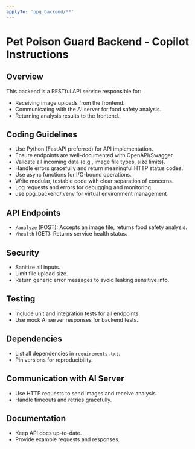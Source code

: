 ```yaml
---
applyTo: 'ppg_backend/**'
---
```

# Pet Poison Guard Backend - Copilot Instructions

## Overview
This backend is a RESTful API service responsible for:
- Receiving image uploads from the frontend.
- Communicating with the AI server for food safety analysis.
- Returning analysis results to the frontend.

## Coding Guidelines
- Use Python (FastAPI preferred) for API implementation.
- Ensure endpoints are well-documented with OpenAPI/Swagger.
- Validate all incoming data (e.g., image file types, size limits).
- Handle errors gracefully and return meaningful HTTP status codes.
- Use async functions for I/O-bound operations.
- Write modular, testable code with clear separation of concerns.
- Log requests and errors for debugging and monitoring.
- use ppg_backend/.venv for virtual environment management

## API Endpoints
- `/analyze` (POST): Accepts an image file, returns food safety analysis.
- `/health` (GET): Returns service health status.

## Security
- Sanitize all inputs.
- Limit file upload size.
- Return generic error messages to avoid leaking sensitive info.

## Testing
- Include unit and integration tests for all endpoints.
- Use mock AI server responses for backend tests.

## Dependencies
- List all dependencies in `requirements.txt`.
- Pin versions for reproducibility.

## Communication with AI Server
- Use HTTP requests to send images and receive analysis.
- Handle timeouts and retries gracefully.

## Documentation
- Keep API docs up-to-date.
- Provide example requests and responses.

